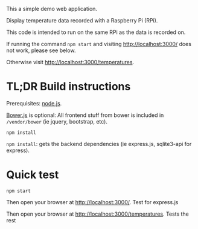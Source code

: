 This a simple demo web application.

Display temperature data recorded with a Raspberry Pi (RPi).

This code is intended to run on the same RPi as the data is recorded on.

If running the command `npm start` and visiting [http://localhost:3000/](http://localhost:3000/) does not work, please see below.

Otherwise visit [http://localhost:3000/temperatures](http://localhost:3000//temperatures).

# TL;DR Build instructions

Prerequisites: [node.js](https://nodejs.org/).

[Bower.js](http://bower.io/) is optional: All frontend stuff from bower is included in `/vendor/bower` (ie jquery, bootstrap, etc).

```
npm install
```

`npm install`: gets the backend dependencies (ie express.js, sqlite3-api for express).

# Quick test

```
npm start
```

Then open your browser at [http://localhost:3000/](http://localhost:3000/). Test for express.js

Then open your browser at [http://localhost:3000/temperatures](http://localhost:3000//temperatures). Tests the rest
